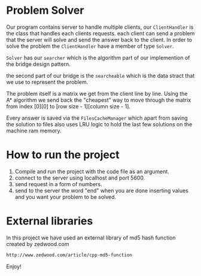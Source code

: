 # Problem Solver

Our program contains server to handle multiple clients, our ```ClientHandler``` is the class that handles each clients requests. each client can send a problem that the server will solve and send the answer back to the client.
In order to solve the problem the ```ClientHandler``` have a member of type ```Solver```.

```Solver``` has our ```searcher``` which is the algorithm part of our implemention of the bridge design pattern.

the second part of our bridge is the ```searcheable``` which is the data stract that we use to represent the problem.

The problem itself is a matrix we get from the client line by line. Using the A* algorithm we send back the "cheapest" way to move through the matrix from index [0][0] to [row size - 1][column size - 1].

Every answer is saved via the ```FilesCacheManager``` which apart from saving the solution to files also uses LRU logic to hold the last few solutions on the machine ram memory.


# How to run the project

1. Compile and run the project with the code file as an argument.
2. connect to the server using localhost and port 5600. 
3. send request in a form of numbers.
4. send to the server the word "end" when you are done inserting values and you want your problem to be solved.

# External libraries

In this project we have used an external library of md5 hash function created by zedwood.com
```bash
http://www.zedwood.com/article/cpp-md5-function
```

Enjoy!
